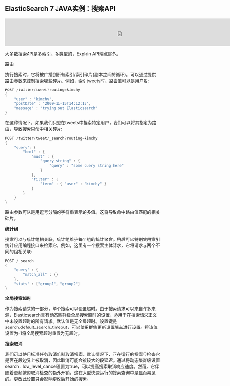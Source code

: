 ## ElasticSearch 7 JAVA实例：搜索API

<iframe id="iframeu4097238_0" name="iframeu4097238_0" src="https://pos.baidu.com/bcjm?conwid=760&amp;conhei=90&amp;rdid=4097238&amp;dc=3&amp;di=u4097238&amp;s1=1099904263&amp;s2=164385166&amp;dri=0&amp;dis=0&amp;dai=2&amp;ps=230x654&amp;enu=encoding&amp;exps=110261,110252,110011&amp;ant=0&amp;aa=1&amp;psi=7952e1aed664670f&amp;dcb=___adblockplus_&amp;dtm=HTML_POST&amp;dvi=0.0&amp;dci=-1&amp;dpt=none&amp;tsr=0&amp;tpr=1634346582953&amp;ti=ElasticSearch%207%20JAVA%E5%AE%9E%E4%BE%8B%EF%BC%9A%E6%90%9C%E7%B4%A2API%2C%E5%AD%A6%E4%B9%A0ElasticSearch%207%20%E6%95%99%E7%A8%8B%2CElasticSea&amp;ari=2&amp;ver=1012&amp;dbv=2&amp;drs=1&amp;pcs=1864x885&amp;pss=1864x2751&amp;cfv=0&amp;cpl=16&amp;chi=29&amp;cce=true&amp;cec=UTF-8&amp;tlm=1627002759&amp;prot=2&amp;rw=885&amp;ltu=https%3A%2F%2Fwww.kaifaxueyuan.com%2Fserver%2Felasticsearch7%2Felasticsearch-java-search-api.html&amp;ltr=https%3A%2F%2Fwww.kaifaxueyuan.com%2Fserver%2Felasticsearch7%2Felasticsearch-java-multi-term-vectors-api.html&amp;ecd=1&amp;uc=1920x1032&amp;pis=-1x-1&amp;sr=1920x1080&amp;tcn=1634346583&amp;qn=c0ab48ad9bbcf2ab&amp;tt=1634346582941.45.45.45" width="760" height="90" scrolling="no" frameborder="0" style="box-sizing: border-box;"></iframe>



 大多数搜索API是多索引、多类型的，Explain API端点除外。

路由

 执行搜索时，它将被广播到所有索引/索引碎片(副本之间的循环)。可以通过提供路由参数来控制搜索哪些碎片。例如，索引tweets时，路由值可以是用户名:

```java
POST /twitter/tweet?routing=kimchy
{
    "user" : "kimchy",
    "postDate" : "2009-11-15T14:12:12",
    "message" : "trying out Elasticsearch"
}
```

 在这种情况下，如果我们只想在tweets中搜索特定用户，我们可以将其指定为路由，导致搜索只命中相关碎片:

```java
POST /twitter/tweet/_search?routing=kimchy
{
    "query": {
        "bool" : {
            "must" : {
                "query_string" : {
                    "query" : "some query string here"
                }
            },
            "filter" : {
                "term" : { "user" : "kimchy" }
            }
        }
    }
}
```

 路由参数可以是用逗号分隔的字符串表示的多值。这将导致命中路由值匹配的相关碎片。

**统计组**

 搜索可以与统计组相关联，统计组维护每个组的统计聚合。稍后可以特别使用索引统计应用编程接口来检索它。例如，这里有一个搜索主体请求，它将请求与两个不同的组相关联:

```java
POST /_search
{
    "query" : {
        "match_all" : {}
    },
    "stats" : ["group1", "group2"]
}
```

**全局搜索超时**

 作为搜索请求的一部分，单个搜索可以设置超时。由于搜索请求可以来自许多来源，Elasticsearch具有动态集群级全局搜索超时的设置，适用于在搜索请求正文中未设置超时的所有请求。默认值是无全局超时。设置键是search.default_search_timeout，可以使用群集更新设置端点进行设置。将该值设置为-1将全局搜索超时重置为无超时。

**搜索取消**

 我们可以使用标准任务取消机制取消搜索。默认情况下，正在运行的搜索只检查它是否在段边界上被取消，因此取消可能会被较大的段延迟。通过将动态集群级设置search . low_level_cancel设置为true，可以提高搜索取消响应速度。然而，它伴随着更频繁的取消检查的额外开销，这在大型快速运行的搜索查询中是显而易见的。更改此设置只会影响更改后开始的搜索。



